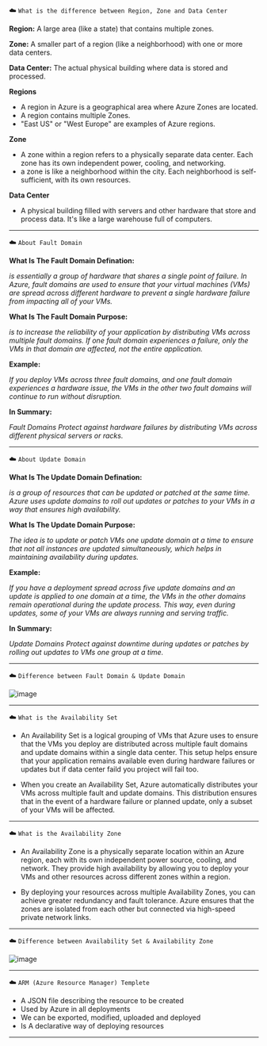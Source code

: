 ☁️ `What is the difference between Region, Zone and Data Center`

**Region:** A large area (like a state) that contains multiple zones.

**Zone:** A smaller part of a region (like a neighborhood) with one or more data centers.

**Data Center:** The actual physical building where data is stored and processed.


**Regions**

- A region in Azure is a geographical area where Azure Zones are located.
- A region contains multiple Zones.
- "East US" or "West Europe" are examples of Azure regions.

**Zone**

- A zone within a region refers to a physically separate data center. Each zone has its own independent power, cooling, and networking.
- a zone is like a neighborhood within the city. Each neighborhood is self-sufficient, with its own resources.

**Data Center**

- A physical building filled with servers and other hardware that store and process data. It's like a large warehouse full of computers.

________________________

☁️ `About Fault Domain`

**What Is The Fault Domain Defination:**

*is essentially a group of hardware that shares a single point of failure. In Azure, fault domains are used to ensure that your virtual machines (VMs) are spread across different hardware to prevent a single hardware failure from impacting all of your VMs.*

**What Is The Fault Domain Purpose:**

*is to increase the reliability of your application by distributing VMs across multiple fault domains. If one fault domain experiences a failure, only the VMs in that domain are affected, not the entire application.*

**Example:**

*If you deploy VMs across three fault domains, and one fault domain experiences a hardware issue, the VMs in the other two fault domains will continue to run without disruption.*

**In Summary:**

*Fault Domains Protect against hardware failures by distributing VMs across different physical servers or racks.*

______________________

☁️ `About Update Domain`

**What Is The Update Domain Defination:**

*is a group of resources that can be updated or patched at the same time. Azure uses update domains to roll out updates or patches to your VMs in a way that ensures high availability.*

**What Is The Update Domain Purpose:**

*The idea is to update or patch VMs one update domain at a time to ensure that not all instances are updated simultaneously, which helps in maintaining availability during updates.*

**Example:**

*If you have a deployment spread across five update domains and an update is applied to one domain at a time, the VMs in the other domains remain operational during the update process. This way, even during updates, some of your VMs are always running and serving traffic.*

**In Summary:**

*Update Domains Protect against downtime during updates or patches by rolling out updates to VMs one group at a time.*

__________________________

☁️ `Difference between Fault Domain & Update Domain`

![image](https://github.com/user-attachments/assets/44ba0890-b27f-4c54-8219-5990b4554fbf)

_________________________

☁️ `What is the Availability Set`

- An Availability Set is a logical grouping of VMs that Azure uses to ensure that the VMs you deploy are distributed across multiple fault domains and update domains within a single data center. This setup helps ensure that your application remains available even during hardware failures or updates but if data center faild you project will fail too.

- When you create an Availability Set, Azure automatically distributes your VMs across multiple fault and update domains. This distribution ensures that in the event of a hardware failure or planned update, only a subset of your VMs will be affected.

_________________________

☁️ `What is the Availability Zone`

- An Availability Zone is a physically separate location within an Azure region, each with its own independent power source, cooling, and network. They provide high availability by allowing you to deploy your VMs and other resources across different zones within a region.

- By deploying your resources across multiple Availability Zones, you can achieve greater redundancy and fault tolerance. Azure ensures that the zones are isolated from each other but connected via high-speed private network links.

_________________________

☁️ `Difference between Availability Set & Availability Zone`

![image](https://github.com/user-attachments/assets/d2b27a08-6a62-444f-9e3b-ec08e7a59985)

________________________

☁️ `ARM (Azure Resource Manager) Templete`

- A JSON file describing the resource to be created
- Used by Azure in all deployments
- We can be exported, modified, uploaded and deployed
- Is A declarative way of deploying resources

_______________________








